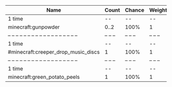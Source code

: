 | Name                                | Count | Chance | Weight | Comment |
| ----------------------------------- | ----- | ------ | ------ | ------- |
| 1 time                              |    -- |     -- |     -- |         |
| minecraft:gunpowder                 |  0..2 |   100% |      1 |         |
| – – – – – – – – – – – – – – – – – – | – – – | – – –  | – – –  | – – – – |
| 1 time                              |    -- |     -- |     -- |         |
| #minecraft:creeper_drop_music_discs |     1 |   100% |      1 |         |
| – – – – – – – – – – – – – – – – – – | – – – | – – –  | – – –  | – – – – |
| 1 time                              |    -- |     -- |     -- |         |
| minecraft:green_potato_peels        |     1 |   100% |      1 |         |